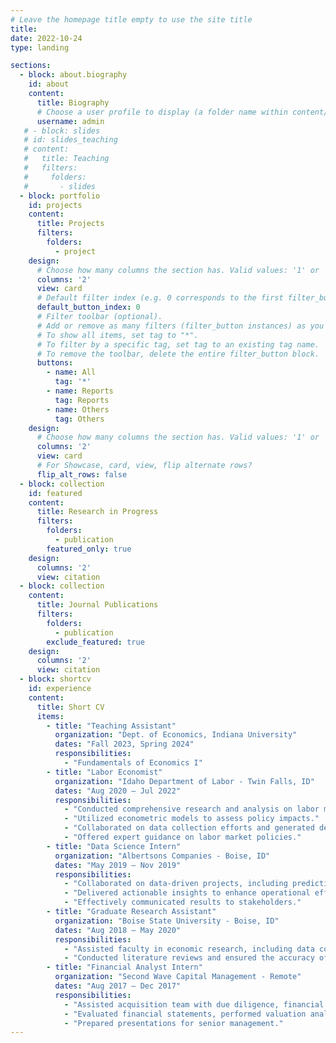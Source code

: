 ```yaml
---
# Leave the homepage title empty to use the site title
title:
date: 2022-10-24
type: landing

sections:
  - block: about.biography
    id: about
    content:
      title: Biography
      # Choose a user profile to display (a folder name within content/authors/)
      username: admin
   # - block: slides
   # id: slides_teaching
   # content:
   #   title: Teaching
   #   filters:
   #     folders:
   #       - slides
  - block: portfolio
    id: projects
    content:
      title: Projects
      filters:
        folders:
          - project
    design:
      # Choose how many columns the section has. Valid values: '1' or '2'.
      columns: '2'
      view: card
      # Default filter index (e.g. 0 corresponds to the first filter_button instance below).
      default_button_index: 0
      # Filter toolbar (optional).
      # Add or remove as many filters (filter_button instances) as you like.
      # To show all items, set tag to "*".
      # To filter by a specific tag, set tag to an existing tag name.
      # To remove the toolbar, delete the entire filter_button block.
      buttons:
        - name: All
          tag: '*'
        - name: Reports
          tag: Reports
        - name: Others
          tag: Others
    design:
      # Choose how many columns the section has. Valid values: '1' or '2'.
      columns: '2'
      view: card
      # For Showcase, card, view, flip alternate rows?
      flip_alt_rows: false
  - block: collection
    id: featured
    content:
      title: Research in Progress
      filters:
        folders:
          - publication
        featured_only: true
    design:
      columns: '2'
      view: citation
  - block: collection
    content:
      title: Journal Publications
      filters:
        folders:
          - publication
        exclude_featured: true
    design:
      columns: '2'
      view: citation
  - block: shortcv
    id: experience
    content:
      title: Short CV
      items:
        - title: "Teaching Assistant"
          organization: "Dept. of Economics, Indiana University"
          dates: "Fall 2023, Spring 2024"
          responsibilities:
            - "Fundamentals of Economics I"
        - title: "Labor Economist"
          organization: "Idaho Department of Labor - Twin Falls, ID"
          dates: "Aug 2020 – Jul 2022"
          responsibilities:
            - "Conducted comprehensive research and analysis on labor market trends."
            - "Utilized econometric models to assess policy impacts."
            - "Collaborated on data collection efforts and generated detailed reports."
            - "Offered expert guidance on labor market policies."
        - title: "Data Science Intern"
          organization: "Albertsons Companies - Boise, ID"
          dates: "May 2019 – Nov 2019"
          responsibilities:
            - "Collaborated on data-driven projects, including predictive modeling and statistical analysis."
            - "Delivered actionable insights to enhance operational efficiency."
            - "Effectively communicated results to stakeholders."
        - title: "Graduate Research Assistant"
          organization: "Boise State University - Boise, ID"
          dates: "Aug 2018 – May 2020"
          responsibilities:
            - "Assisted faculty in economic research, including data collection and analysis."
            - "Conducted literature reviews and ensured the accuracy of research findings."
        - title: "Financial Analyst Intern"
          organization: "Second Wave Capital Management - Remote"
          dates: "Aug 2017 – Dec 2017"
          responsibilities:
            - "Assisted acquisition team with due diligence, financial analysis, and market research."
            - "Evaluated financial statements, performed valuation analyses, and conducted industry research."
            - "Prepared presentations for senior management."
---
```

